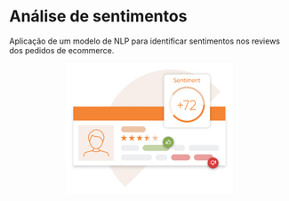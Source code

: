 # Análise de sentimentos 
Aplicação de um modelo de NLP para identificar sentimentos nos reviews dos pedidos de ecommerce.






<p align="center">
  <img src="https://github.com/pedrohrafael/pedrohrafael/blob/main/img/review.jpg" style="width:300px;align:center"/>
<p/>


